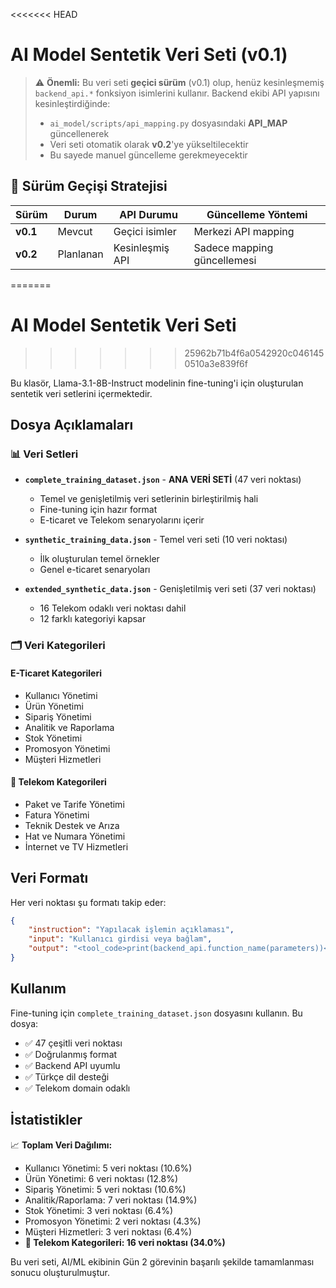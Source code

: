 <<<<<<< HEAD
# AI Model Sentetik Veri Seti (v0.1)

> ⚠️ **Önemli:** Bu veri seti **geçici sürüm** (v0.1) olup, henüz kesinleşmemiş `backend_api.*` fonksiyon isimlerini kullanır. Backend ekibi API yapısını kesinleştirdiğinde:
> - `ai_model/scripts/api_mapping.py` dosyasındaki **API_MAP** güncellenerek
> - Veri seti otomatik olarak **v0.2**'ye yükseltilecektir
> - Bu sayede manuel güncelleme gerekmeyecektir

## 🔄 Sürüm Geçişi Stratejisi

| Sürüm | Durum | API Durumu | Güncelleme Yöntemi |
|-------|-------|------------|-------------------|
| **v0.1** | Mevcut | Geçici isimler | Merkezi API mapping |
| **v0.2** | Planlanan | Kesinleşmiş API | Sadece mapping güncellemesi |
=======
# AI Model Sentetik Veri Seti
>>>>>>> 25962b71b4f6a0542920c0461450510a3e839f6f

Bu klasör, Llama-3.1-8B-Instruct modelinin fine-tuning'i için oluşturulan sentetik veri setlerini içermektedir.

## Dosya Açıklamaları

### 📊 Veri Setleri

- **`complete_training_dataset.json`** - **ANA VERİ SETİ** (47 veri noktası)
  - Temel ve genişletilmiş veri setlerinin birleştirilmiş hali
  - Fine-tuning için hazır format
  - E-ticaret ve Telekom senaryolarını içerir

- **`synthetic_training_data.json`** - Temel veri seti (10 veri noktası)
  - İlk oluşturulan temel örnekler
  - Genel e-ticaret senaryoları

- **`extended_synthetic_data.json`** - Genişletilmiş veri seti (37 veri noktası)
  - 16 Telekom odaklı veri noktası dahil
  - 12 farklı kategoriyi kapsar

### 🗂️ Veri Kategorileri

#### **E-Ticaret Kategorileri**
- Kullanıcı Yönetimi
- Ürün Yönetimi  
- Sipariş Yönetimi
- Analitik ve Raporlama
- Stok Yönetimi
- Promosyon Yönetimi
- Müşteri Hizmetleri

#### **🚀 Telekom Kategorileri**
- Paket ve Tarife Yönetimi
- Fatura Yönetimi
- Teknik Destek ve Arıza
- Hat ve Numara Yönetimi
- İnternet ve TV Hizmetleri

## Veri Formatı

Her veri noktası şu formatı takip eder:

```json
{
    "instruction": "Yapılacak işlemin açıklaması",
    "input": "Kullanıcı girdisi veya bağlam", 
    "output": "<tool_code>print(backend_api.function_name(parameters))</tool_code>"
}
```

## Kullanım

Fine-tuning için `complete_training_dataset.json` dosyasını kullanın. Bu dosya:

- ✅ 47 çeşitli veri noktası
- ✅ Doğrulanmış format
- ✅ Backend API uyumlu
- ✅ Türkçe dil desteği
- ✅ Telekom domain odaklı

## İstatistikler

📈 **Toplam Veri Dağılımı:**
- Kullanıcı Yönetimi: 5 veri noktası (10.6%)
- Ürün Yönetimi: 6 veri noktası (12.8%) 
- Sipariş Yönetimi: 5 veri noktası (10.6%)
- Analitik/Raporlama: 7 veri noktası (14.9%)
- Stok Yönetimi: 3 veri noktası (6.4%)
- Promosyon Yönetimi: 2 veri noktası (4.3%)
- Müşteri Hizmetleri: 3 veri noktası (6.4%)
- **🎯 Telekom Kategorileri: 16 veri noktası (34.0%)**

Bu veri seti, AI/ML ekibinin Gün 2 görevinin başarılı şekilde tamamlanması sonucu oluşturulmuştur. 